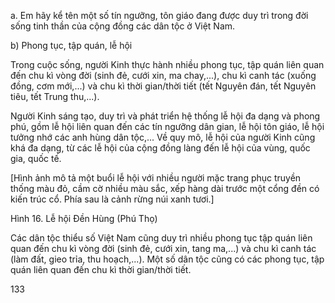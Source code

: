 a. Em hãy kể tên một số tín ngưỡng, tôn giáo đang được duy trì trong đời sống tinh thần của cộng đồng các dân tộc ở Việt Nam.

b) Phong tục, tập quán, lễ hội

Trong cuộc sống, người Kinh thực hành nhiều phong tục, tập quán liên quan đến chu kì vòng đời (sinh đẻ, cưới xin, ma chay,...), chu kì canh tác (xuống đồng, cơm mới,...) và chu kì thời gian/thời tiết (tết Nguyên đán, tết Nguyên tiêu, tết Trung thu,...).

Người Kinh sáng tạo, duy trì và phát triển hệ thống lễ hội đa dạng và phong phú, gồm lễ hội liên quan đến các tín ngưỡng dân gian, lễ hội tôn giáo, lễ hội tưởng nhớ các anh hùng dân tộc,... Về quy mô, lễ hội của người Kinh cũng khá đa dạng, từ các lễ hội của cộng đồng làng đến lễ hội của vùng, quốc gia, quốc tế.

[Hình ảnh mô tả một buổi lễ hội với nhiều người mặc trang phục truyền thống màu đỏ, cầm cờ nhiều màu sắc, xếp hàng dài trước một cổng đền có kiến trúc cổ. Phía sau là cảnh rừng núi xanh tươi.]

Hình 16. Lễ hội Đền Hùng (Phú Thọ)

Các dân tộc thiểu số Việt Nam cũng duy trì nhiều phong tục tập quán liên quan đến chu kì vòng đời (sinh đẻ, cưới xin, tang ma,...) và chu kì canh tác (làm đất, gieo trỉa, thu hoạch,...). Một số dân tộc cũng có các phong tục, tập quán liên quan đến chu kì thời gian/thời tiết.

133